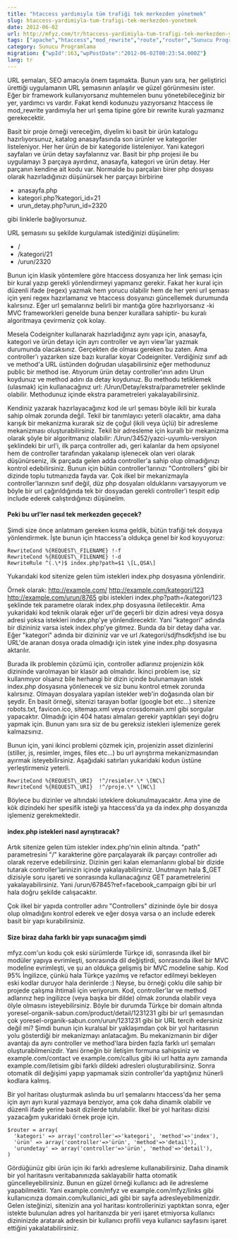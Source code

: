 ```yaml
---
title: "htaccess yardımıyla tüm trafiği tek merkezden yönetmek"
slug: htaccess-yardimiyla-tum-trafigi-tek-merkezden-yonetmek
date: 2012-06-02
url: http://mfyz.com/tr/htaccess-yardimiyla-tum-trafigi-tek-merkezden-yonetmek/
tags: ["apache","htaccess","mod_rewrite","route","router","Sunucu Programlama"]
category: Sunucu Programlama
migration: {"wpId":163,"wpPostDate":"2012-06-02T00:23:54.000Z"}
lang: tr
---
```


URL şemaları, SEO amacıyla önem taşımakta. Bunun yanı sıra, her geliştirici ürettiği uygulamanın URL şemasının anlaşılır ve güzel görünmesinı ister. Eğer bir framework kullanıyorsanız muhtemelen bunu yönetebileceğiniz bir yer, yardımcı vs vardır. Fakat kendi kodunuzu yazıyorsanız htaccess ile mod\_rewrite yardımıyla her url şema tipine göre bir rewrite kuralı yazmanız gerekecektir.

Basit bir proje örneği vereceğim, diyelim ki basit bir ürün katalogu hazırlıyorsunuz, katalog anasayfasında son ürünler ve kategoriler listeleniyor. Her her ürün de bir kategoride listeleniyor. Yani kategori sayfaları ve ürün detay sayfalarınız var. Basit bir php projesi ile bu uygulamayı 3 parçaya ayırdınız, anasayfa, kategori ve ürün detay. Her parçanın kendine ait kodu var. Normalde bu parçaları birer php dosyası olarak hazırladığınızı düşünürsek her parçayı birbirine

*   anasayfa.php
*   kategori.php?kategori\_id=21
*   urun\_detay.php?urun\_id=2320

gibi linklerle bağlıyorsunuz.

URL şemasını su şekilde kurgulamak istediğinizi düşünelim:

*   /
*   /kategori/21
*   /urun/2320

Bunun için klasik yöntemlere göre htaccess dosyanıza her link şeması için bir kural yazıp gerekli yönlendirmeyi yapmanız gerekir. Fakat her kural için düzenli ifade (regex) yazmak hem yorucu olabilir hem de her yeni url şeması için yeni regex hazırlamanız ve htaccess dosyanızı güncellemek durumunda kalırsınız. Eğer url şemalarınız belirli bir mantığa göre hazırlıyorsanız -ki MVC frameworkleri genelde buna benzer kurallara sahiptir- bu kuralı algoritmaya çevirmeniz çok kolay.

Mesela Codeigniter kullanarak hazırladığınız aynı yapı için, anasayfa, kategori ve ürün detayı için ayrı controller ve ayrı view'lar yazmak durumunda olacaksınız. Gerçekten de olması gereken bu zaten. Ama controller'ı yazarken size bazı kurallar koyar Codeigniter. Verdiğiniz sınıf adı ve method'a URL üstünden doğrudan ulaşabilirsiniz eğer methodunuz public bir method ise. Atıyorum ürün detay controller'ının adını Urun koydunuz ve method adını da detay koydunuz. Bu methodu tetiklemek (ulasmak) için kullanacağınız url: /Urun/Detay/ekstra/parametreler şeklinde olabilir. Methodunuz içinde ekstra parametreleri yakalayabilirsiniz.

Kendiniz yazarak hazırlayacağınız kod ıle url şeması böyle ikili bir kurala sahip olmak zorunda değil. Tekil bir tanımlayıcı yeterli olacaktır, ama daha karışık bir mekanizma kurarak siz de çoğul (ikili veya üçlü) bir adresleme mekanizması oluşturabilirsiniz. Tekil bir adresleme için kurallı bir mekanizma olarak şöyle bir algoritmanız olabilir: /Urun/3452/yazci-uyumlu-versiyon şeklindeki bir url'i, ilk parça controller adı, geri kalanlar da hem opsiyonel hem de controller tarafından yakalanıp işlenecek olan veri olarak düşünürseniz, ilk parçada gelen adda controller'a sahip olup olmadığınızı kontrol edebilirsiniz. Bunun için bütün controller'larınızı "Controllers" gibi bir dizinde toplu tutmanızda fayda var. Çok ilkel bir mekanizmayla controller'larınızın sınıf değil, düz php dosyaları olduklarını varsayıyorum ve böyle bir url çağırıldığında tek bir dosyadan gerekli controller'i tespit edip include ederek calıştırdığınızı düşünelim.

#### Peki bu url'ler nasıl tek merkezden geçecek?

Şimdi size önce anlatmam gereken kısma geldik, bütün trafiği tek dosyaya yönlendirmek. İşte bunun için htaccess'a oldukça genel bir kod koyuyoruz:
```
RewriteCond %{REQUEST\_FILENAME} !-f
RewriteCond %{REQUEST\_FILENAME} !-d
RewriteRule ^(.\*)$ index.php?path=$1 \[L,QSA\]

```
Yukarıdaki kod sitenize gelen tüm istekleri index.php dosyasına yönlendirir.

Örnek olarak: http://example.com/ http://example.com/kategori/123 http://example.com/urun/8765 gibi istekleri index.php?path=/kategori/123 şeklinde tek parametre olarak index.php dosyasına iletilecektir. Ama yukaridaki kod teknik olarak eğer url'de geçerli bir dizin adresi veya dosya adresi yoksa istekleri index.php'ye yönlendirecektir. Yani "kategori" adında bir dizininiz varsa istek index.php'ye gitmez. Bunda da bir detay daha var. Eğer "kategori" adında bir dizininiz var ve url /kategori/sdjfhsdkfjshd ise bu URL'de aranan dosya orada olmadığı için istek yine index.php dosyasına aktarılır.

Burada ilk problemin çözümü için, controller adlarınız projenizin kök dizininde varolmayan bir klasör adı olmalıdır. İkinci problem ise, siz kullanmıyor olsanız bile herhangi bir dizin içinde bulunamayan istek index.php dosyasına yönlenecek ve siz bunu kontrol etmek zorunda kalırsınız. Olmayan dosyalara yapılan istekler web'in doğasında olan bir şeydir. En basit örneği, sitenizi tarayan botlar (google bot etc...) sitenize robots.txt, favicon.ico, sitemap.xml veya crossdomain.xml gibi sorgular yapacaktır. Olmadığı için 404 hatası almaları gerekir yaptıkları şeyi doğru yapmak için. Bunun yanı sıra siz de bu gereksiz istekleri işlemenize gerek kalmazsınız.

Bunun için, yani ikinci problemi çözmek için, projenizin asset dizinlerini (stiller, js, resimler, imges, files etc...) bu url ayrıştırma mekanizmasından ayırmak isteyebilirsiniz. Aşağıdaki satırları yukaridaki kodun üstüne yerleştirmeniz yeterli.
```
RewriteCond %{REQUEST\_URI}  !^/resimler.\* \[NC\]
RewriteCond %{REQUEST\_URI}  !^/proje.\* \[NC\]

```
Böylece bu dizinler ve altındaki isteklere dokunulmayacaktır. Ama yine de kök dizindeki her spesifik isteği ya htaccess'da ya da index.php dosyanızda işlemeniz gerekmektedir.

#### index.php istekleri nasıl ayrıştıracak?

Artık sitenize gelen tüm istekler index.php'nin elinin altında. "path" parametresini "/" karakterine göre parçalayarak ilk parçayı controller adı olarak rezerve edebilirsiniz. Dizinin geri kalan elemanlarını global bir dizide tutarak controller'larinizin içinde yakalayabilirsiniz. Unutmayın hala $\_GET dizisiyle soru işareti ve sonrasında kullanacağınız GET parametrelerini yakalayabilirsiniz. Yani /urun/67845?ref=facebook\_campaign gibi bir url hala doğru şekilde calışacaktır.

Çok ilkel bir yapıda controller adını "Controllers" dizininde öyle bir dosya olup olmadığını kontrol ederek ve eğer dosya varsa o an include ederek basit bir yapı kurabilirsiniz.

#### Size biraz daha farklı bir yapı sunacağım şimdi

mfyz.com'un kodu çok eski sürümlerde Türkçe idi, sonrasında ilkel bir modüler yapıya evrimleşti, sonrasında dil değiştirdi, sonrasında ilkel bir MVC modeline evrimleşti, ve şu an oldukça gelişmiş bir MVC modeline sahip. Kod 95% İngilizce, çünkü hala Türkçe yazılmış ve refactor edilmeyi bekleyen eski kodlar duruyor hala derinlerde :) Neyse, bu örneği çoklu dile sahip bir projede çalışma ihtimali için veriyorum. Kod, controller'lar ve method adlarınız hep ingilizce (veya başka bir dilde) olmak zorunda olabilir veya ölyle olmasını isteyebilirsiniz. Böyle bir durumda Türkçe bir domain altında yoresel-organik-sabun.com/product/detail/1231231 gibi bir url şemasından çok yoresel-organik-sabun.com/urun/1231231 gibi bir URL tercih edersiniz değil mi? Şimdi bunun için kuralsal bir yaklaşımdan çok bir yol haritasının yolu gösterdiği bir mekanizmayı anlatacağım. Bu mekanizmanin bir diğer avantajı da aynı controller ve method'lara birden fazla farklı url şemaları oluşturabilmenizdir. Yani örneğin bir iletişim formuna sahipsiniz ve example.com/contact ve example.com/callus gibi iki url hatta aynı zamanda example.com/iletisim gibi farklı dildeki adresleri oluşturabilirsiniz. Sonra otomatik dil değişimi yapıp yapmamak sizin controller'da yaptığınız hünerli kodlara kalmış.

Bir yol haritası oluşturmak aslında bu url şemalarını htaccess'da her şema için ayrı ayrı kural yazmaya benziyor, ama çok daha dinamik olabilir ve düzenli ifade yerine basit dizilerde tutulabilir. İlkel bir yol haritası dizisi yazacağım yukaridaki örnek proje için.
```
$router = array(
  'kategori' => array('controller'=>'kategori', 'method'=>'index'),
  'ürün' => array('controller'=>'ürün', 'method'=>'detail'),
  'urundetay' => array('controller'=>'ürün', 'method'=>'detail'),
)

```
Gördüğünüz gibi ürün için iki farklı adresleme kullanabilirsiniz. Daha dinamik bir yol haritasını veritabanınızda saklayabilir hatta otomatik güncelleyebilirsiniz. Bunun en güzel örneği kullanıcı adı ile adresleme yapabilmektir. Yani example.com/mfyz ve example.com/mfyz/links gibi kullanıcınıza domain.com/kullanici\_adi gibi bir sayfa adresleyebilmenizdir. Gelen isteğinizi, sitenizin ana yol haritası kontrollerinizi yaptıktan sonra, eğer istekte bulunulan adres yol haritanızda bir yeri işaret etmiyorsa kullanıcı dizininizde aratarak adresin bir kullanıcı profili veya kullanıcı sayfasını işaret ettiğini yakalatabilirsiniz.